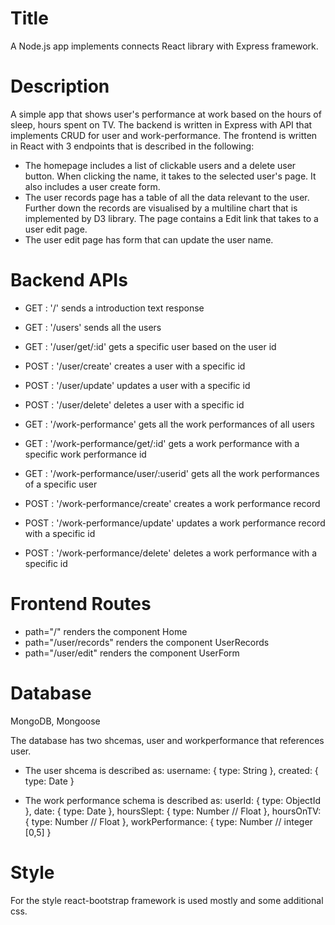 ﻿# Title
A Node.js app implements connects React library with Express framework.

# Description
A simple app that shows user's performance at work based on the hours of sleep, hours spent on TV.
The backend is written in Express with API that implements CRUD for user and work-performance.
The frontend is written in React with 3 endpoints that is described in the following: 
- The homepage includes a list of clickable users and a delete user button. When clicking the name, it takes to the selected user's page.
  It also includes a user create form.
- The user records page has a table of all the data relevant to the user. 
  Further down the records are visualised by a multiline chart that is implemented by D3 library.
  The page contains a Edit link that takes to a user edit page.
- The user edit page has form that can update the user name.

# Backend APIs
- GET : '/' sends a introduction text response
- GET : '/users' sends all the users
- GET : '/user/get/:id' gets a specific user based on the user id
- POST : '/user/create' creates a user with a specific id
- POST : '/user/update' updates a user with a specific id
- POST : '/user/delete' deletes a user with a specific id

- GET : '/work-performance' gets all the work performances of all users
- GET : '/work-performance/get/:id' gets a work performance with a specific work performance id
- GET : '/work-performance/user/:userid' gets all the work performances of a specific user
- POST : '/work-performance/create' creates a work performance record
- POST : '/work-performance/update' updates a work performance record with a specific id
- POST : '/work-performance/delete' deletes a work performance with a specific id

# Frontend Routes
  - path="/"  renders the component Home 
  - path="/user/records" renders the component UserRecords  
  - path="/user/edit" renders the component UserForm  


# Database
MongoDB, Mongoose

The database has two shcemas, user and workperformance that references user.
- The user shcema is described as:
  username: {
      type: String
    },
    created: {
      type: Date
    } 

- The work performance schema is described as:
    userId: {
      type: ObjectId 
    },
    date: {
      type: Date
    },
    hoursSlept: {
      type: Number // Float
    },
    hoursOnTV: {
      type: Number // Float
    },
    workPerformance: {
      type: Number // integer [0,5]
    }

# Style
For the style react-bootstrap framework is used mostly and some additional css.    




